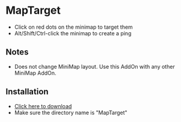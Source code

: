 # MapTarget

- Click on red dots on the minimap to target them
- Alt/Shift/Ctrl-click the minimap to create a ping

## Notes

- Does not change MiniMap layout. Use this AddOn with any other MiniMap AddOn.

## Installation

- [Click here to download](https://github.com/EinBaum/MapTarget/releases)
- Make sure the directory name is "MapTarget"
